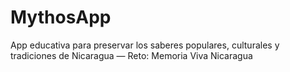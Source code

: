 # MythosApp
App educativa para preservar los saberes populares, culturales y tradiciones de Nicaragua — Reto: Memoria Viva Nicaragua
